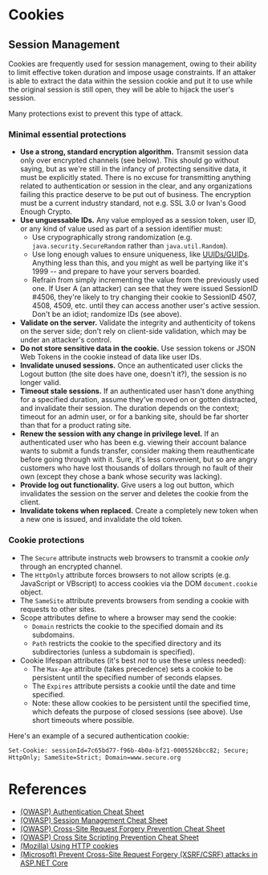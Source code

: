 # Cookies

## Session Management

Cookies are frequently used for session management, owing to their ability to limit effective token duration and impose usage constraints. If an attaker is able to extract the data within the session cookie and put it to use while the original session is still open, they will be able to hijack the user's session. 

Many protections exist to prevent this type of attack. 

### Minimal essential protections

* **Use a strong, standard encryption algorithm.** Transmit session data only over encrypted channels (see below). This should go without saying, but as we're still in the infancy of protecting sensitive data, it must be explicitly stated. There is no excuse for transmitting anything related to authentication or session in the clear, and any organizations failing this practice deserve to be put out of business. The encryption must be a current industry standard, not e.g. SSL 3.0 or Ivan's Good Enough Crypto.
* **Use unguessable IDs.** Any value employed as a session token, user ID, or any kind of value used as part of a session identifier must:
  * Use crypographically strong randomization (e.g. ```java.security.SecureRandom``` rather than ```java.util.Random```).
  * Use long enough values to ensure uniqueness, like [UUIDs/GUIDs](https://en.wikipedia.org/wiki/Universally_unique_identifier). Anything less than this, and you might as well be partying like it's 1999 -- and prepare to have your servers boarded.
  * Refrain from simply incrementing the value from the previously used one. If User A (an attacker) can see that they were issued SessionID #4506, they're likely to try changing their cookie to SessionID 4507, 4508, 4509, etc. until they can access another user's active session. Don't be an idiot; randomize IDs (see above).
* **Validate on the server.** Validate the integrity and authenticity of tokens on the server side; don't rely on client-side validation, which may be under an attacker's control.
* **Do not store sensitive data in the cookie.** Use session tokens or JSON Web Tokens in the cookie instead of data like user IDs.
* **Invalidate unused sessions.** Once an authenticated user clicks the Logout button (the site does have one, doesn't it?), the session is no longer valid.
* **Timeout stale sessions.** If an authenticated user hasn't done anything for a specified duration, assume they've moved on or gotten distracted, and invalidate their session. The duration depends on the context; timeout for an admin user, or for a banking site, should be far shorter than that for a product rating site.
* **Renew the session with any change in privilege level.** If an authenticated user who has been e.g. viewing their account balance wants to submit a funds transfer, consider making them reauthenticate before going through with it. Sure, it's less convenient, but so are angry customers who have lost thousands of dollars through no fault of their own (except they chose a bank whose security was lacking).
* **Provide log out functionality.** Give users a log out button, which invalidates the session on the server and deletes the cookie from the client.
* **Invalidate tokens when replaced.** Create a completely new token when a new one is issued, and invalidate the old token.


### Cookie protections

* The ```Secure``` attribute instructs web browsers to transmit a cookie _only_ through an encrypted channel.
* The ```HttpOnly``` attribute forces browsers to not allow scripts (e.g. JavaScript or VBscript) to access cookies via the DOM ```document.cookie``` object.
* The ```SameSite``` attribute prevents browsers from sending a cookie with requests to other sites.
* Scope attributes define to where a browser may send the cookie:
  * ```Domain``` restricts the cookie to the specified domain and its subdomains.
  * ```Path``` restricts the cookie to the specified directory and its subdirectories (unless a subdomain is specified).
* Cookie lifespan attributes (it's best _not_ to use these unless needed):
  * The ```Max-Age``` attribute (takes precedence) sets a cookie to be persistent until the specified number of seconds elapses.
  * The ```Expires``` attribute persists a cookie until the date and time specified.
  * Note: these allow cookies to be persistent until the specified time, which defeats the purpose of closed sessions (see above). Use short timeouts where possible.
 
Here's an example of a secured authentication cookie:

```Set-Cookie: sessionId=7c65bd77-f96b-4b0a-bf21-0005526bcc82; Secure; HttpOnly; SameSite=Strict; Domain=www.secure.org```

# References

* [(OWASP) Authentication Cheat Sheet](https://cheatsheetseries.owasp.org/cheatsheets/Authentication_Cheat_Sheet.html#introduction)
* [(OWASP) Session Management Cheat Sheet](https://cheatsheetseries.owasp.org/cheatsheets/Session_Management_Cheat_Sheet.html)
* [(OWASP) Cross-Site Request Forgery Prevention Cheat Sheet](https://cheatsheetseries.owasp.org/cheatsheets/Cross-Site_Request_Forgery_Prevention_Cheat_Sheet.html)
* [(OWASP) Cross Site Scripting Prevention Cheat Sheet](https://cheatsheetseries.owasp.org/cheatsheets/Cross_Site_Scripting_Prevention_Cheat_Sheet.html)
* [(Mozilla) Using HTTP cookies](https://developer.mozilla.org/en-US/docs/Web/HTTP/Cookies#security)
* [(Microsoft) Prevent Cross-Site Request Forgery (XSRF/CSRF) attacks in ASP.NET Core](https://learn.microsoft.com/en-us/aspnet/core/security/anti-request-forgery#authentication-fundamentals)
